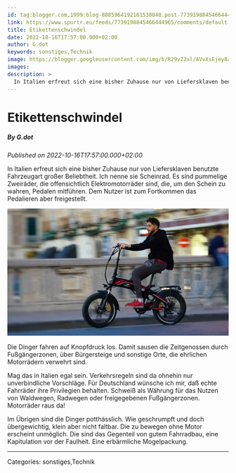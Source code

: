 ```yaml
---
id: tag:blogger.com,1999:blog-8885964192161538040.post-7739198845466444965
link: https://www.spurtr.eu/feeds/7739198845466444965/comments/default
title: Etikettenschwindel
date: 2022-10-16T17:57:00.000+02:00
author: G.dot
keywords: sonstiges,Technik
image: https://blogger.googleusercontent.com/img/b/R29vZ2xl/AVvXsEjey8akwoZwRsf855HjWllS4Xn8JKysrmz7puWtoi4sPkdxX1nCpQ1hfYQc3uWpkmBc-zh2yS9dbpCEFLmXRbRrO0ljB8OerxqnNK-KiApXds02W0pfV9Q44Z9ZohiJtSwBUcdutC7QU-I/s72-c/1665821463868954-0.png
images: 
description: >
  In Italien erfreut sich eine bisher Zuhause nur von Liefersklaven benutzte Fahrzeugart großer Beliebtheit. Ich nenne sie Scheinrad. Es sind pummelige Zweiräder, die offensichtlich Elektromotorräder sind, die, um den Schein zu wahren, Pedalen mitführen. Dem Nutzer ist zum Fortkommen das Pedalieren aber freigestellt.&nbsp; 
---
```

# Etikettenschwindel
##### By G.dot
_Published on 2022-10-16T17:57:00.000+02:00_

In Italien erfreut sich eine bisher Zuhause nur von Liefersklaven benutzte Fahrzeugart großer Beliebtheit. Ich nenne sie Scheinrad. Es sind pummelige Zweiräder, die offensichtlich Elektromotorräder sind, die, um den Schein zu wahren, Pedalen mitführen. Dem Nutzer ist zum Fortkommen das Pedalieren aber freigestellt. 

  

[![](pics/1665821463868954-0.png)](pics/1665821463868954-0.png)

  

Die Dinger fahren auf Knopfdruck los. Damit sausen die Zeitgenossen durch Fußgängerzonen, über Bürgersteige und sonstige Orte, die ehrlichen Motorrädern verwehrt sind. 

  

Mag das in Italien egal sein. Verkehrsregeln sind da ohnehin nur unverbindliche Vorschläge. Für Deutschland wünsche ich mir, daß echte Fahrräder ihre Privilegien behalten. Schweiß als Währung für das Nutzen von Waldwegen, Radwegen oder freigegebenen Fußgängerzonen. Motorräder raus da! 

  

Im Übrigen sind die Dinger potthässlich. Wie geschrumpft und doch übergewichtig, klein aber nicht faltbar. Die zu bewegen ohne Motor erscheint unmöglich. Die sind das Gegenteil von gutem Fahrradbau, eine Kapitulation vor der Faulheit. Eine erbärmliche Mogelpackung.

---
Categories: sonstiges,Technik